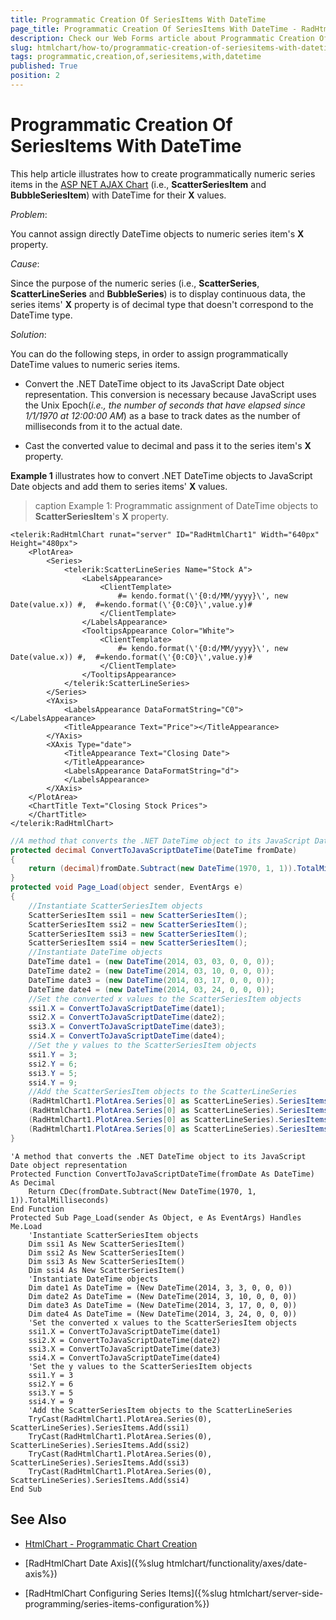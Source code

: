 ```yaml
---
title: Programmatic Creation Of SeriesItems With DateTime
page_title: Programmatic Creation Of SeriesItems With DateTime - RadHtmlChart
description: Check our Web Forms article about Programmatic Creation Of SeriesItems With DateTime.
slug: htmlchart/how-to/programmatic-creation-of-seriesitems-with-datetime
tags: programmatic,creation,of,seriesitems,with,datetime
published: True
position: 2
---
```


# Programmatic Creation Of SeriesItems With DateTime

This help article illustrates how to create programmatically numeric series items in the [ASP NET AJAX Chart](https://www.telerik.com/products/aspnet-ajax/html-chart.aspx) (i.e., **ScatterSeriesItem** and **BubbleSeriesItem**) with DateTime for their **X** values.

*Problem*:

You cannot assign directly DateTime objects to numeric series item's **X** property.

*Cause*:

Since the purpose of the numeric series (i.e., **ScatterSeries**, **ScatterLineSeries** and **BubbleSeries**) is to display continuous data, the series items' **X** property is of decimal type that doesn't correspond to the DateTime type.

*Solution*:

You can do the following steps, in order to assign programmatically DateTime values to numeric series items.

* Convert the .NET DateTime object to its JavaScript Date object representation. This conversion is necessary because JavaScript uses the Unix Epoch(*i.e., the number of seconds that have elapsed since 1/1/1970 at 12:00:00 AM*) as a base to track dates as the number of milliseconds from it to the actual date.

* Cast the converted value to decimal and pass it to the series item's **X** property.

**Example 1** illustrates how to convert .NET DateTime objects to JavaScript Date objects and add them to series items' **X** values.

>caption Example 1: Programmatic assignment of DateTime objects to **ScatterSeriesItem**'s **X** property.



````ASP.NET
<telerik:RadHtmlChart runat="server" ID="RadHtmlChart1" Width="640px" Height="480px">
	<PlotArea>
		<Series>
			<telerik:ScatterLineSeries Name="Stock A">
				<LabelsAppearance>
					<ClientTemplate>
						#= kendo.format(\'{0:d/MM/yyyy}\', new Date(value.x)) #,  #=kendo.format(\'{0:C0}\',value.y)#
					</ClientTemplate>
				</LabelsAppearance>
				<TooltipsAppearance Color="White">
					<ClientTemplate>
						#= kendo.format(\'{0:d/MM/yyyy}\', new Date(value.x)) #,  #=kendo.format(\'{0:C0}\',value.y)#
					</ClientTemplate>
				</TooltipsAppearance>
			</telerik:ScatterLineSeries>
		</Series>
		<YAxis>
			<LabelsAppearance DataFormatString="C0"></LabelsAppearance>
			<TitleAppearance Text="Price"></TitleAppearance>
		</YAxis>
		<XAxis Type="date">
			<TitleAppearance Text="Closing Date">
			</TitleAppearance>
			<LabelsAppearance DataFormatString="d">
			</LabelsAppearance>
		</XAxis>
	</PlotArea>
	<ChartTitle Text="Closing Stock Prices">
	</ChartTitle>
</telerik:RadHtmlChart>
````
````C#
//A method that converts the .NET DateTime object to its JavaScript Date object representation
protected decimal ConvertToJavaScriptDateTime(DateTime fromDate)
{
	return (decimal)fromDate.Subtract(new DateTime(1970, 1, 1)).TotalMilliseconds;
}
protected void Page_Load(object sender, EventArgs e)
{
	//Instantiate ScatterSeriesItem objects
	ScatterSeriesItem ssi1 = new ScatterSeriesItem();
	ScatterSeriesItem ssi2 = new ScatterSeriesItem();
	ScatterSeriesItem ssi3 = new ScatterSeriesItem();
	ScatterSeriesItem ssi4 = new ScatterSeriesItem();
	//Instantiate DateTime objects
	DateTime date1 = (new DateTime(2014, 03, 03, 0, 0, 0));
	DateTime date2 = (new DateTime(2014, 03, 10, 0, 0, 0));
	DateTime date3 = (new DateTime(2014, 03, 17, 0, 0, 0));
	DateTime date4 = (new DateTime(2014, 03, 24, 0, 0, 0));
	//Set the converted x values to the ScatterSeriesItem objects
	ssi1.X = ConvertToJavaScriptDateTime(date1);
	ssi2.X = ConvertToJavaScriptDateTime(date2);
	ssi3.X = ConvertToJavaScriptDateTime(date3);
	ssi4.X = ConvertToJavaScriptDateTime(date4);
	//Set the y values to the ScatterSeriesItem objects
	ssi1.Y = 3;
	ssi2.Y = 6;
	ssi3.Y = 5;
	ssi4.Y = 9;
	//Add the ScatterSeriesItem objects to the ScatterLineSeries
	(RadHtmlChart1.PlotArea.Series[0] as ScatterLineSeries).SeriesItems.Add(ssi1);
	(RadHtmlChart1.PlotArea.Series[0] as ScatterLineSeries).SeriesItems.Add(ssi2);
	(RadHtmlChart1.PlotArea.Series[0] as ScatterLineSeries).SeriesItems.Add(ssi3);
	(RadHtmlChart1.PlotArea.Series[0] as ScatterLineSeries).SeriesItems.Add(ssi4);
}
````
````VB
'A method that converts the .NET DateTime object to its JavaScript Date object representation
Protected Function ConvertToJavaScriptDateTime(fromDate As DateTime) As Decimal
	Return CDec(fromDate.Subtract(New DateTime(1970, 1, 1)).TotalMilliseconds)
End Function
Protected Sub Page_Load(sender As Object, e As EventArgs) Handles Me.Load
	'Instantiate ScatterSeriesItem objects
	Dim ssi1 As New ScatterSeriesItem()
	Dim ssi2 As New ScatterSeriesItem()
	Dim ssi3 As New ScatterSeriesItem()
	Dim ssi4 As New ScatterSeriesItem()
	'Instantiate DateTime objects
	Dim date1 As DateTime = (New DateTime(2014, 3, 3, 0, 0, 0))
	Dim date2 As DateTime = (New DateTime(2014, 3, 10, 0, 0, 0))
	Dim date3 As DateTime = (New DateTime(2014, 3, 17, 0, 0, 0))
	Dim date4 As DateTime = (New DateTime(2014, 3, 24, 0, 0, 0))
	'Set the converted x values to the ScatterSeriesItem objects
	ssi1.X = ConvertToJavaScriptDateTime(date1)
	ssi2.X = ConvertToJavaScriptDateTime(date2)
	ssi3.X = ConvertToJavaScriptDateTime(date3)
	ssi4.X = ConvertToJavaScriptDateTime(date4)
	'Set the y values to the ScatterSeriesItem objects
	ssi1.Y = 3
	ssi2.Y = 6
	ssi3.Y = 5
	ssi4.Y = 9
	'Add the ScatterSeriesItem objects to the ScatterLineSeries
	TryCast(RadHtmlChart1.PlotArea.Series(0), ScatterLineSeries).SeriesItems.Add(ssi1)
	TryCast(RadHtmlChart1.PlotArea.Series(0), ScatterLineSeries).SeriesItems.Add(ssi2)
	TryCast(RadHtmlChart1.PlotArea.Series(0), ScatterLineSeries).SeriesItems.Add(ssi3)
	TryCast(RadHtmlChart1.PlotArea.Series(0), ScatterLineSeries).SeriesItems.Add(ssi4)
End Sub
````


## See Also

 * [HtmlChart - Programmatic Chart Creation](https://demos.telerik.com/aspnet-ajax/htmlchart/examples/serversideapi/programmaticcreation/defaultcs.aspx)

 * [RadHtmlChart Date Axis]({%slug htmlchart/functionality/axes/date-axis%})

 * [RadHtmlChart Configuring Series Items]({%slug htmlchart/server-side-programming/series-items-configuration%})
